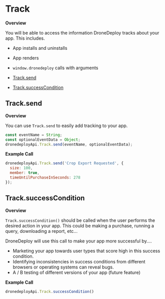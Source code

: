 # Track

**Overview**

You will be able to access the information DroneDeploy tracks about your app. This includes.

* App installs and uninstalls
* App renders
* `window.dronedeploy` calls with arguments

* [Track.send](#tracksend)

* [Track.successCondition](#tracksuccesscondition)

## Track.send

**Overview**

You can use `Track.send` to easily add tracking to your app.

```javascript
const eventName = String;
const optionalEventData = Object;
dronedeployApi.Track.send(eventName, optionalEventData);
```

**Example Call**

```javascript
dronedeployApi.Track.send('Crop Export Requested', {
  size: 100,
  member: true,
  timeUntilPurchaseInSeconds: 278
});
```

## Track.successCondition

**Overview**

`Track.successCondition()` should be called when the user performs the desired action in your app. This could be making a purchase, running a query, downloading a report, etc...

DroneDeploy will use this call to make your app more successful by....

* Marketing your app towards user types that score high in this success condition.
* Identifying inconsistencies in success conditions from different browsers or operating systems can reveal bugs.
* A / B testing of different versions of your app \(future feature\)

**Example Call**

```javascript
dronedeployApi.Track.successCondition()
```



